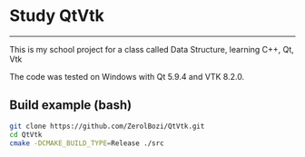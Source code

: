# Study QtVtk
___

This is my school project for a class called Data Structure, learning C++, Qt, Vtk

The code was tested on Windows with Qt 5.9.4 and VTK 8.2.0.

## Build example (bash)

```bash
git clone https://github.com/ZerolBozi/QtVtk.git
cd QtVtk
cmake -DCMAKE_BUILD_TYPE=Release ./src
```

